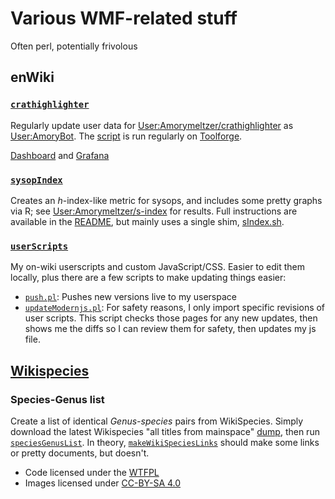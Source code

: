 # Various WMF-related stuff

Often perl, potentially frivolous

## enWiki

### [`crathighlighter`](./crathighlighter/)

Regularly update user data for [User:Amorymeltzer/crathighlighter](https://en.wikipedia.org/wiki/User:Amorymeltzer/crathighlighter) as [User:AmoryBot](https://en.wikipedia.org/wiki/User:AmoryBot).  The [script](./crathighlighter/cratHighlighterSubpages.pl) is run regularly on [Toolforge](https://wikitech.wikimedia.org/wiki/Portal:Toolforge).

[Dashboard](https://k8s-status.toolforge.org/namespaces/tool-amorybot/) and [Grafana](https://grafana.wmcloud.org/d/TJuKfnt4z/kubernetes-namespace?orgId=1&var-namespace=tool-amorybot&refresh=5s)

### [`sysopIndex`](./sysopIndex/)

Creates an *h*-index-like metric for sysops, and includes some pretty graphs via R; see [User:Amorymeltzer/s-index](https://en.wikipedia.org/wiki/User:Amorymeltzer/s-index) for results.  Full instructions are available in the [README](./sysopIndex/README.md), but mainly uses a single shim, [sIndex.sh](./sysopIndex/sIndex.sh).

### [`userScripts`](./userScripts/)

My on-wiki userscripts and custom JavaScript/CSS.  Easier to edit them locally, plus there are a few scripts to make updating things easier:

- [`push.pl`](./userScripts/push.pl): Pushes new versions live to my userspace
- [`updateModernjs.pl`](./userScripts/updateModernjs.pl): For safety reasons, I only import specific revisions of user scripts.  This script checks those pages for any new updates, then shows me the diffs so I can review them for safety, then updates my js file.

## [Wikispecies](./wikispecies/)

### Species-Genus list

Create a list of identical *Genus-species* pairs from WikiSpecies.  Simply download the latest Wikispecies "all titles from mainspace" [dump](http://dumps.wikimedia.org/backup-index.html), then run [`speciesGenusList`](./wikispecies/speciesGenusList.pl).  In theory, [`makeWikiSpeciesLinks`](./wikispecies/makeWikiSpeciesLinks.pl) should make some links or pretty documents, but doesn't.

- Code licensed under the [WTFPL](http://www.wtfpl.net/)
- Images licensed under [CC-BY-SA 4.0](https://creativecommons.org/licenses/by-sa/4.0/)
